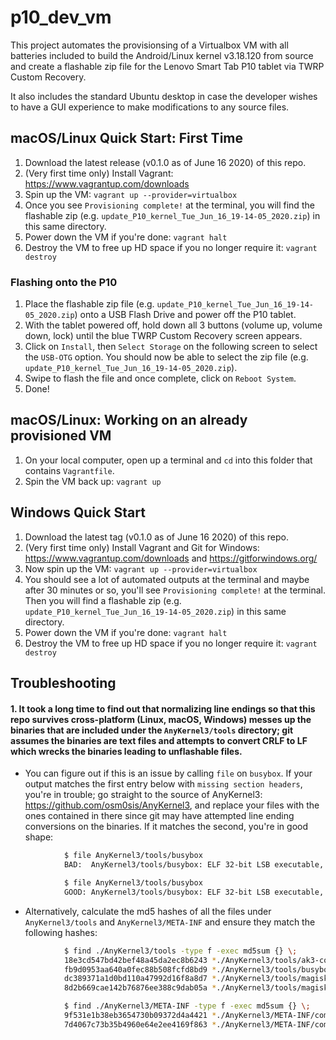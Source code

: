 p10\_dev\_vm
============

This project automates the provisionsing of a Virtualbox VM with all batteries included to build the Android/Linux kernel v3.18.120 from source and create a flashable zip file for the Lenovo Smart Tab P10 tablet via TWRP Custom Recovery.

It also includes the standard Ubuntu desktop in case the developer wishes to have a GUI experience to make modifications to any source files.


## macOS/Linux Quick Start: First Time
1. Download the latest release (v0.1.0 as of June 16 2020) of this repo.
1. (Very first time only) Install Vagrant: https://www.vagrantup.com/downloads
1. Spin up the VM: `vagrant up --provider=virtualbox`
1. Once you see `Provisioning complete!` at the terminal, you will find the flashable zip (e.g. `update_P10_kernel_Tue_Jun_16_19-14-05_2020.zip`) in this same directory.
1. Power down the VM if you're done: `vagrant halt`
1. Destroy the VM to free up HD space if you no longer require it: `vagrant destroy`

### Flashing onto the P10
1. Place the flashable zip file (e.g. `update_P10_kernel_Tue_Jun_16_19-14-05_2020.zip`) onto a USB Flash Drive and power off the P10 tablet.
1. With the tablet powered off, hold down all 3 buttons (volume up, volume down, lock) until the blue TWRP Custom Recovery screen appears.
1. Click on `Install`, then `Select Storage` on the following screen to select the `USB-OTG` option.  You should now be able to select the zip file (e.g. `update_P10_kernel_Tue_Jun_16_19-14-05_2020.zip`).
1. Swipe to flash the file and once complete, click on `Reboot System`.
1. Done!

## macOS/Linux: Working on an already provisioned VM
1. On your local computer, open up a terminal and `cd` into this folder that contains `Vagrantfile`.
1. Spin the VM back up: `vagrant up`

## Windows Quick Start
1. Download the latest tag (v0.1.0 as of June 16 2020) of this repo.
1. (Very first time only) Install Vagrant and Git for Windows: https://www.vagrantup.com/downloads and https://gitforwindows.org/
1. Now spin up the VM: `vagrant up --provider=virtualbox`
1. You should see a lot of automated outputs at the terminal and maybe after 30 minutes or so, you'll see `Provisioning complete!` at the terminal.  Then you will find a flashable zip (e.g. `update_P10_kernel_Tue_Jun_16_19-14-05_2020.zip`) in this same directory.
1. Power down the VM if you're done: `vagrant halt`
1. Destroy the VM to free up HD space if you no longer require it: `vagrant destroy`


## Troubleshooting

#### 1. It took a long time to find out that normalizing line endings so that this repo survives cross-platform (Linux, macOS, Windows) messes up the binaries that are included under the `AnyKernel3/tools` directory; git assumes the binaries are text files and attempts to convert CRLF to LF which wrecks the binaries leading to unflashable files.

- You can figure out if this is an issue by calling `file` on `busybox`.  If your output matches the first entry below with `missing section headers`, you're in trouble; go straight to the source of AnyKernel3: https://github.com/osm0sis/AnyKernel3, and replace your files with the ones contained in there since git may have attempted line ending conversions on the binaries.  If it matches the second, you're in good shape:

```bash
			$ file AnyKernel3/tools/busybox
			BAD:  AnyKernel3/tools/busybox: ELF 32-bit LSB executable, ARM, EABI5 version 1 (SYSV), statically linked, missing section headers

			$ file AnyKernel3/tools/busybox
			GOOD: AnyKernel3/tools/busybox: ELF 32-bit LSB executable, ARM, EABI5 version 1 (SYSV), statically linked, stripped
```

- Alternatively, calculate the md5 hashes of all the files under `AnyKernel3/tools` and `AnyKernel3/META-INF` and ensure they match the following hashes:

```bash
			$ find ./AnyKernel3/tools -type f -exec md5sum {} \;
			18e3cd547bd42bef48a45da2ec8b6243 *./AnyKernel3/tools/ak3-core.sh
			fb9d0953aa640a0fec88b508fcfd8bd9 *./AnyKernel3/tools/busybox
			dc389371a1d0bd110a47992d16f8a8d7 *./AnyKernel3/tools/magiskboot
			8d2b669cae142b76876ee388c9dab05a *./AnyKernel3/tools/magiskpolicy

			$ find ./AnyKernel3/META-INF -type f -exec md5sum {} \;
			9f531e1b38eb3654730b09372d4a4421 *./AnyKernel3/META-INF/com/google/android/update-binary
			7d4067c73b35b4960e64e2ee4169f863 *./AnyKernel3/META-INF/com/google/android/updater-script
```